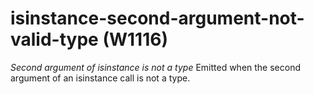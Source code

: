 # isinstance-second-argument-not-valid-type (W1116)
*Second argument of isinstance is not a type* Emitted when the second
argument of an isinstance call is not a type.
